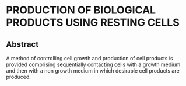 # PRODUCTION OF BIOLOGICAL PRODUCTS USING RESTING CELLS

## Abstract
A method of controlling cell growth and production of cell products is provided comprising sequentially contacting cells with a growth medium and then with a non growth medium in which desirable cell products are produced.